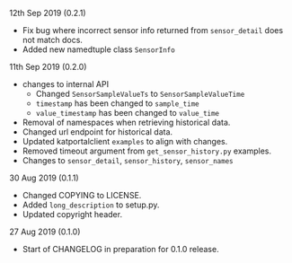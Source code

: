 12th Sep 2019 (0.2.1)
* Fix bug where incorrect sensor info returned from `sensor_detail` does not match docs.
* Added new namedtuple class `SensorInfo`

11th Sep 2019 (0.2.0)
 * changes to internal API 
   * Changed `SensorSampleValueTs` to `SensorSampleValueTime`
   * `timestamp` has been changed to `sample_time`
   * `value_timestamp` has been changed to `value_time`
 * Removal of namespaces when retrieving historical data.
 * Changed url endpoint for historical data. 
 * Updated katportalclient `examples` to align with changes.
 * Removed timeout argument from `get_sensor_history.py` examples.
 * Changes to `sensor_detail`, `sensor_history`, `sensor_names`
 
30 Aug 2019 (0.1.1)
 * Changed COPYING to LICENSE.
 * Added `long_description` to setup.py.
 * Updated copyright header.

27 Aug 2019 (0.1.0)
 * Start of CHANGELOG in preparation for 0.1.0 release.